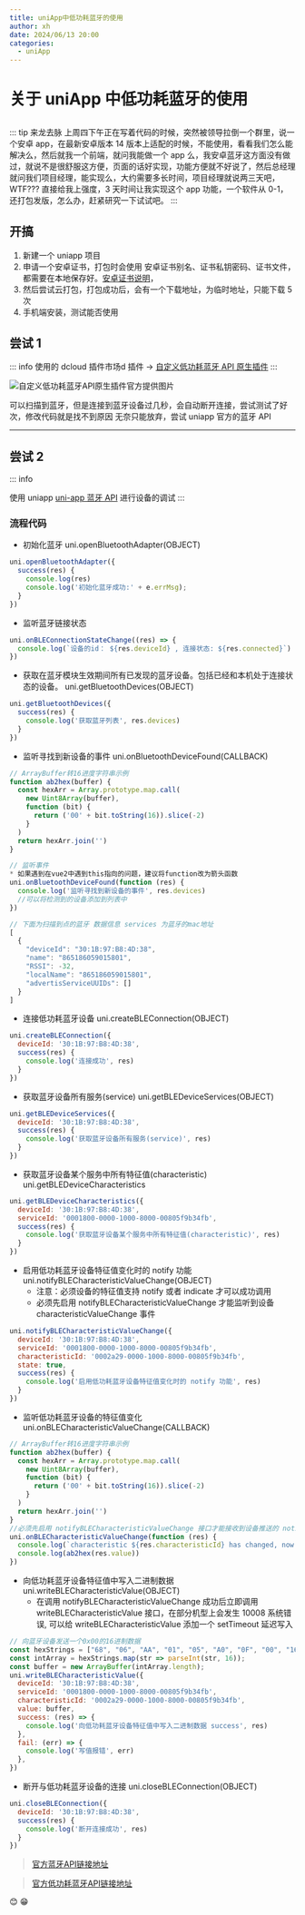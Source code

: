 ```yaml
---
title: uniApp中低功耗蓝牙的使用
author: xh
date: 2024/06/13 20:00
categories:
  - uniApp
---
```


# 关于 uniApp 中低功耗蓝牙的使用

##

::: tip 来龙去脉
上周四下午正在写着代码的时候，突然被领导拉倒一个群里，说一个安卓 app，在最新安卓版本 14 版本上适配的时候，不能使用，看看我们怎么能解决么，然后就我一个前端，就问我能做一个 app 么，我安卓蓝牙这方面没有做过，就说不是很舒服这方便，页面的话好实现，功能方便就不好说了，然后总经理就问我们项目经理，能实现么，大约需要多长时间，项目经理就说两三天吧，WTF??? 直接给我上强度，3 天时间让我实现这个 app 功能，一个软件从 0-1，还打包发版，怎么办，赶紧研究一下试试吧。
:::

## 开搞

1. 新建一个 uniapp 项目
2. 申请一个安卓证书，打包时会使用 安卓证书别名、证书私钥密码、证书文件，都需要在本地保存好。[安卓证书说明](https://ask.dcloud.net.cn/article/35985)，
3. 然后尝试云打包，打包成功后，会有一个下载地址，为临时地址，只能下载 5 次
4. 手机端安装，测试能否使用

## 尝试 1

::: info
使用的 dcloud 插件市场d 插件 -> [自定义低功耗蓝牙 API 原生插件](https://ext.dcloud.net.cn/plugin?id=8551)
:::

![自定义低功耗蓝牙API原生插件官方提供图片](http://cdn.jsdelivr.net/gh/xh-0/picture-bed/blog/%E8%87%AA%E5%AE%9A%E4%B9%89%E4%BD%8E%E5%8A%9F%E8%80%97%E8%93%9D%E7%89%99%20API%20%E5%8E%9F%E7%94%9F%E6%8F%92%E4%BB%B6.jpg)

可以扫描到蓝牙，但是连接到蓝牙设备过几秒，会自动断开连接，尝试测试了好次，修改代码就是找不到原因
无奈只能放弃，尝试 uniapp 官方的蓝牙 API

--- 

## 尝试 2

::: info

使用 uniapp [uni-app 蓝牙 API](https://uniapp.dcloud.net.cn/api/system/bluetooth.html) 进行设备的调试
:::

### 流程代码

- 初始化蓝牙 uni.openBluetoothAdapter(OBJECT)

``` js
uni.openBluetoothAdapter({
  success(res) {
    console.log(res)
    console.log('初始化蓝牙成功:' + e.errMsg);
  }
})

```

- 监听蓝牙链接状态

``` js
uni.onBLEConnectionStateChange((res) => {
  console.log(`设备的id： ${res.deviceId} , 连接状态: ${res.connected}`)
})
```

- 获取在蓝牙模块生效期间所有已发现的蓝牙设备。包括已经和本机处于连接状态的设备。 uni.getBluetoothDevices(OBJECT)

``` js
uni.getBluetoothDevices({
  success(res) {
    console.log('获取蓝牙列表', res.devices)
  }
})

```

- 监听寻找到新设备的事件 uni.onBluetoothDeviceFound(CALLBACK)

``` js
// ArrayBuffer转16进度字符串示例
function ab2hex(buffer) {
  const hexArr = Array.prototype.map.call(
    new Uint8Array(buffer),
    function (bit) {
      return ('00' + bit.toString(16)).slice(-2)
    }
  )
  return hexArr.join('')
}

// 监听事件
* 如果遇到在vue2中遇到this指向的问题，建议将function改为箭头函数
uni.onBluetoothDeviceFound(function (res) {
  console.log('监听寻找到新设备的事件', res.devices)
  //可以将检测到的设备添加到列表中
})

// 下面为扫描到点的蓝牙 数据信息 services 为蓝牙的mac地址
[
  {
    "deviceId": "30:1B:97:B8:4D:38",
    "name": "865186059015801",
    "RSSI": -32,
    "localName": "865186059015801",
    "advertisServiceUUIDs": []
  }
]

```

- 连接低功耗蓝牙设备 uni.createBLEConnection(OBJECT)

``` js
uni.createBLEConnection({
  deviceId: '30:1B:97:B8:4D:38',
  success(res) {
    console.log('连接成功', res)
  }
})
```

- 获取蓝牙设备所有服务(service) uni.getBLEDeviceServices(OBJECT)

``` js
uni.getBLEDeviceServices({
  deviceId: '30:1B:97:B8:4D:38',
  success(res) {
    console.log('获取蓝牙设备所有服务(service)', res)
  }
})
```
  
- 获取蓝牙设备某个服务中所有特征值(characteristic) uni.getBLEDeviceCharacteristics

``` js
uni.getBLEDeviceCharacteristics({
  deviceId: '30:1B:97:B8:4D:38',
  serviceId: '0001800-0000-1000-8000-00805f9b34fb',
  success(res) {
    console.log('获取蓝牙设备某个服务中所有特征值(characteristic)', res)
  }
})
```
  
- 启用低功耗蓝牙设备特征值变化时的 notify 功能 uni.notifyBLECharacteristicValueChange(OBJECT)
  - 注意：必须设备的特征值支持 notify 或者 indicate 才可以成功调用
  - 必须先启用 notifyBLECharacteristicValueChange 才能监听到设备 characteristicValueChange 事件

``` js
uni.notifyBLECharacteristicValueChange({
  deviceId: '30:1B:97:B8:4D:38',
  serviceId: '0001800-0000-1000-8000-00805f9b34fb',
  characteristicId: '0002a29-0000-1000-8000-00805f9b34fb',
  state: true,
  success(res) {
    console.log('启用低功耗蓝牙设备特征值变化时的 notify 功能', res)
  }
})
```
  
- 监听低功耗蓝牙设备的特征值变化 uni.onBLECharacteristicValueChange(CALLBACK)

``` js
// ArrayBuffer转16进度字符串示例
function ab2hex(buffer) {
  const hexArr = Array.prototype.map.call(
    new Uint8Array(buffer),
    function (bit) {
      return ('00' + bit.toString(16)).slice(-2)
    }
  )
  return hexArr.join('')
}
//必须先启用 notifyBLECharacteristicValueChange 接口才能接收到设备推送的 notification
uni.onBLECharacteristicValueChange(function (res) {
  console.log(`characteristic ${res.characteristicId} has changed, now is ${res.value}`)
  console.log(ab2hex(res.value))
})
```

- 向低功耗蓝牙设备特征值中写入二进制数据 uni.writeBLECharacteristicValue(OBJECT)
  - 在调用 notifyBLECharacteristicValueChange 成功后立即调用 writeBLECharacteristicValue 接口，在部分机型上会发生 10008 系统错误, 可以给 writeBLECharacteristicValue 添加一个 setTimeout 延迟写入

``` js
// 向蓝牙设备发送一个0x00的16进制数据
const hexStrings = ["68", "06", "AA", "01", "05", "A0", "0F", "00", "16"];
const intArray = hexStrings.map(str => parseInt(str, 16));
const buffer = new ArrayBuffer(intArray.length);
uni.writeBLECharacteristicValue({
  deviceId: '30:1B:97:B8:4D:38',
  serviceId: '0001800-0000-1000-8000-00805f9b34fb',
  characteristicId: '0002a29-0000-1000-8000-00805f9b34fb',
  value: buffer,
  success: (res) => {
    console.log('向低功耗蓝牙设备特征值中写入二进制数据 success', res)
  },
  fail: (err) => {
    console.log('写值报错', err)
  },
})
```

- 断开与低功耗蓝牙设备的连接 uni.closeBLEConnection(OBJECT)

``` js
uni.closeBLEConnection({
  deviceId: '30:1B:97:B8:4D:38',
  success(res) {
    console.log('断开连接成功', res)
  }
})
```

> [官方蓝牙API链接地址](https://uniapp.dcloud.net.cn/api/system/bluetooth.html)

> [官方低功耗蓝牙API链接地址](https://uniapp.dcloud.net.cn/api/system/ble.html)

:blush: :grin: